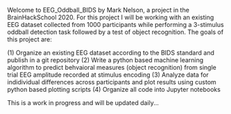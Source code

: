   Welcome to EEG_Oddball_BIDS by Mark Nelson, a project in the BrainHackSchool 2020. For this project I will be working with an existing EEG dataset collected from 1000 participants while performing a
3-stimulus oddball detection task followed by a test of object recognition. The goals of this project are:

(1) Organize an existing EEG dataset according to the BIDS standard and publish in a git repository
(2) Write a python based machine learning algorithm to predict behvaioral measures (object recognition) from single trial EEG amplitude recorded at stimulus encoding
(3) Analyze data for indidividual differences across participants and plot results using custom python based plotting scripts
(4) Organize all code into Jupyter notebooks

  This is a work in progress and will be updated daily...
